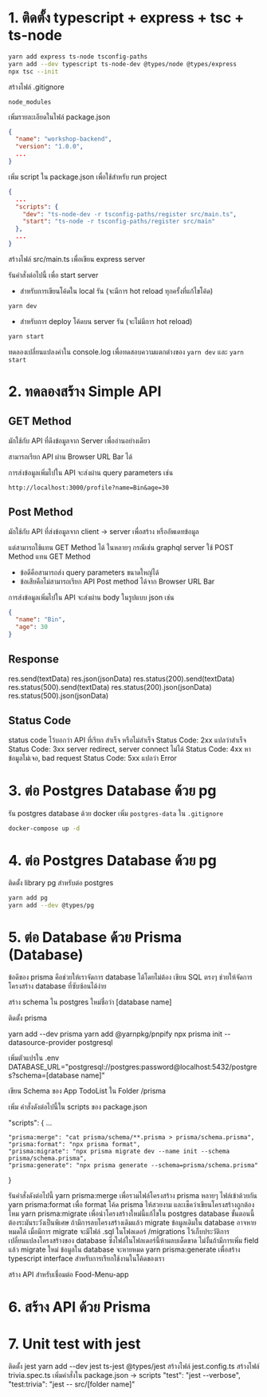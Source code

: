# 1. ติดตั้ง typescript + express + tsc + ts-node

```bash
yarn add express ts-node tsconfig-paths
yarn add --dev typescript ts-node-dev @types/node @types/express
npx tsc --init
```

สร้างไฟล์ .gitignore

```.gitignore
node_modules
```

เพิ่มรายละเอียดในไฟล์ package.json

```json
{
  "name": "workshop-backend",
  "version": "1.0.0",
  ...
}
```

เพิ่ม script ใน package.json เพื่อใช้สำหรับ run project

```json
{
  ...
  "scripts": {
    "dev": "ts-node-dev -r tsconfig-paths/register src/main.ts",
    "start": "ts-node -r tsconfig-paths/register src/main"
  },
  ...
}
```

สร้างไฟล์ src/main.ts เพื่อเขียน express server

รันคำสั่งต่อไปนี้ เพื่อ start server

- สำหรับการเขียนโค้ดใน local รัน (จะมีการ hot reload ทุกครั้งที่แก้ไขโค้ด)

```bash
yarn dev
```

- สำหรับการ deploy โค้ดบน server รัน (จะไม่มีการ hot reload)

```bash
yarn start
```

ทดลองเปลี่ยนแปลงค่าใน console.log เพื่อทดสอบความแตกต่างของ `yarn dev` และ `yarn start`

# 2. ทดลองสร้าง Simple API

## GET Method

มักใช้กับ API ที่ดึงข้อมูลจาก Server เพื่ออ่านอย่างเดียว

สามารถเรียก API ผ่าน Browser URL Bar ได้

การส่งข้อมูลเพิ่มไปใน API จะส่งผ่าน query parameters เช่น

`http://localhost:3000/profile?name=Bin&age=30`

## Post Method

มักใช้กับ API ที่ส่งข้อมูลจาก client -> server เพื่อสร้าง หรืออัพเดทข้อมูล

แต่สามารถใช้แทน GET Method ได้ ในหลายๆ กรณีเช่น graphql server ใช้ POST Method แทน GET Method

- ข้อดีคือสามารถส่ง query parameters ขนาดใหญ่ได้
- ข้อเสียคือไม่สามารถเรียก API Post method ได้จาก Browser URL Bar

การส่งข้อมูลเพิ่มไปใน API จะส่งผ่าน body ในรูปแบบ json เช่น

```json
{
  "name": "Bin",
  "age": 30
}
```

## Response

res.send(textData)
res.json(jsonData)
res.status(200).send(textData)
res.status(500).send(textData)
res.status(200).json(jsonData)
res.status(500).json(jsonData)

## Status Code

status code ไว้บอกว่า API ที่เรียก สำเร็จ หรือไม่สำเร็จ
Status Code: 2xx แปลว่าสำเร็จ
Status Code: 3xx server redirect, server connect ไม่ได้
Status Code: 4xx หาข้อมูลไม่เจอ, bad request
Status Code: 5xx แปลว่า Error



# 3. ต่อ Postgres Database ด้วย pg

รัน postgres database ด้วย docker
เพิ่ม `postgres-data` ใน `.gitignore`

```bash
docker-compose up -d
```

# 4. ต่อ Postgres Database ด้วย pg

ติดตั้ง library pg สำหรับต่อ postgres

```bash
yarn add pg
yarn add --dev @types/pg
```

# 5. ต่อ Database ด้วย Prisma (Database)

ข้อดีของ prisma คือช่วยให้เราจัดการ database ได้โดยไม่ต้อง เขียน SQL ตรงๆ ช่วยให้จัดการโครงสร้าง database ที่ซับซ้อนได้ง่าย

สร้าง schema ใน postgres ใหม่ชื่อว่า [database name]

ติดตั้ง prisma

yarn add --dev prisma
yarn add @yarnpkg/pnpify
npx prisma init --datasource-provider postgresql

เพิ่มตัวแปรใน .env
DATABASE_URL="postgresql://postgres:password@localhost:5432/postgres?schema=[database name]"

เขียน Schema ของ App TodoList ใน Folder /prisma

เพิ่ม คำสั่งดังต่อไปนี้ใน scripts ของ package.json

"scripts": {
...
  
    "prisma:merge": "cat prisma/schema/**.prisma > prisma/schema.prisma",
    "prisma:format": "npx prisma format",
    "prisma:migrate": "npx prisma migrate dev --name init --schema prisma/schema.prisma",
    "prisma:generate": "npx prisma generate --schema=prisma/schema.prisma"
}

รันคำสั่งดังต่อไปนี้ yarn prisma:merge เพื่อรวมไฟล์โครงสร้าง prisma หลายๆ ไฟล์เข้าด้วยกัน yarn prisma:format เพื่อ format โค้ด prisma ให้สวยงาม และเช็คว่าเขียนโครงสร้างถูกต้องไหม yarn prisma:migrate เพื่อนำโครงสร้างใหม่นี้แก้ไขใน postgres database ขั้นตอนนี้ต้องระมันระวังเป็นพิเศษ ถ้ามีการลบโครงสร้างเดิมแล้ว migrate ข้อมูลเดิมใน database อาจหายหมดได้ เมื่อมีการ migrate จะมีไฟล์ .sql ในโฟลเดอร์ /migrations ไว้เก็บประวัติการเปลี่ยนแปลงโครงสร้างของ database ซึ่งไฟล์ในโฟลเดอร์นี้ห้ามลบเด็ดขาด ไม่งั้นถ้ามีการเพิ่ม field แล้ว migrate ใหม่ ข้อมูลใน database จะหายหมด yarn prisma:generate เพื่อสร้าง typescript interface สำหรับการเรียกใช้งานในโค้ดของเรา

สร้าง API สำหรับเชื่อมต่อ Food-Menu-app

# 6. สร้าง API ด้วย Prisma

# 7. Unit test with jest

ติดตั้ง jest
yarn add --dev jest ts-jest @types/jest
สร้างไฟล์ jest.config.ts
สร้างไฟล์ trivia.spec.ts
เพิ่มคำสั่งใน package.json -> scripts
"test": "jest --verbose",
"test:trivia": "jest -- src/[folder name]"



